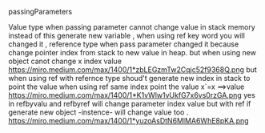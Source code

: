 passingParameters

Value type when passing parameter  cannot change value in stack memory instead of this generate new variable
, when using ref key word you will changed it  ,
reference type  when pass parameter changed it  because change pointer index from stack to new value in heap. 
but when using new object canot change x index  value 
https://miro.medium.com/max/1400/1*zbLEGzmTw2Cqjc52f9368Q.png
but when using ref with refernce type shoud't generate new index in stack to point the value when using ref same index point the value  x`=x ==>value https://miro.medium.com/max/1400/1*K1vWlw1vUkfG7x6vs0rzGA.png
yes in refbyvalu and refbyref  will change parameter index value  but with ref if generate new object -instence- will change value too .
https://miro.medium.com/max/1400/1*yuzoAsDtN6MlMA6WhE8pKA.png 
